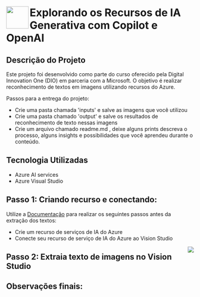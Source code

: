<h1>
    <a href="https://www.dio.me/">
     <img align="left" width="60px" src="https://hermes.dio.me/lab_projects/badges/c1203540-e5d4-40d1-a1e8-a7e0387d8abe.png"></a>
    <span> 
Explorando os Recursos de IA Generativa com Copilot e OpenAI
</h1>


## Descrição do Projeto

Este projeto foi desenvolvido como parte do curso oferecido pela Digital Innovation One (DIO) em parceria com a Microsoft. O objetivo é realizar reconhecimento de textos
em imagens utilizando recursos do Azure.

 Passos para a entrega do projeto:
*  Crie uma pasta chamada 'inputs' e salve as imagens que você utilizou
*  Crie uma pasta chamado 'output' e salve os resultados de reconhecimento de texto nessas imagens
*  Crie um arquivo chamado readme.md , deixe alguns prints descreva o processo, alguns insights e possibilidades que você aprendeu durante o conteúdo.

## Tecnologia Utilizadas
- Azure AI services
- Azure Visual Studio

## Passo 1: Criando recurso e conectando:   
Utilize a [Documentação](https://microsoftlearning.github.io/mslearn-ai-fundamentals/Instructions/Labs/05-ocr.html) para realizar os seguintes passos antes da extração dos 
textos: 
* Crie um recurso de serviços de IA do Azure
* Conecte seu recurso de serviço de IA do Azure ao Vision Studio

<img align="right" src="https://github.com/MaikRodriguess/dio-microsoft-azure-ai-fundamentals/assets/69226200/91203ef2-8fbe-4a53-921d-cf95801c8a92" width=""> 


## Passo 2: Extraia texto de imagens no Vision Studio      



## Observações finais:      



